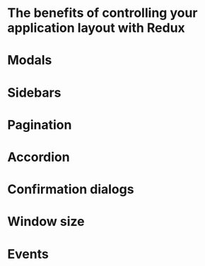 # The benefits of controlling your application layout with Redux

# Modals

# Sidebars

# Pagination

# Accordion 

# Confirmation dialogs

# Window size

# Events
